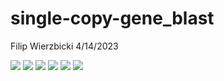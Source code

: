 single-copy-gene\_blast
================
Filip Wierzbicki
4/14/2023

![](/Volumes/Temp2/filip/2040A/results/blast-screenshots/Dmel_rhi.png)
![](/Volumes/Temp2/filip/2040A/results/blast-screenshots/Dmel_rpl32.png)
![](/Volumes/Temp2/filip/2040A/results/blast-screenshots/Dmel_tj.png)
![](/Volumes/Temp2/filip/2040A/results/blast-screenshots/Dsim_rhi.png)
![](/Volumes/Temp2/filip/2040A/results/blast-screenshots/Dsim_rpl32.png)
![](/Volumes/Temp2/filip/2040A/results/blast-screenshots/Dsim_tj.png)
